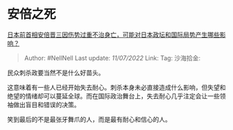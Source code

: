 # 安倍之死
[日本前首相安倍晋三因伤势过重不治身亡，可能对日本政坛和国际局势产生哪些影响？](https://www.zhihu.com/question/542185276/answer/2565484548)

> Author: #NellNell
> Last update: *11/07/2022*
> Link:
> Tag:
> 沙海拾金:

民众刺杀政要当然不是什么好苗头。

这意味着有一些人已经开始失去耐心。刺杀本身未必直接造成什么影响，但失望和绝望的情绪却可以蔓延全球。而在国际政治舞台上，失去耐心几乎注定会让一些领袖做出盲目和错误的决策。

笑到最后的不是最张牙舞爪的人，而是最有耐心和信心的人。
